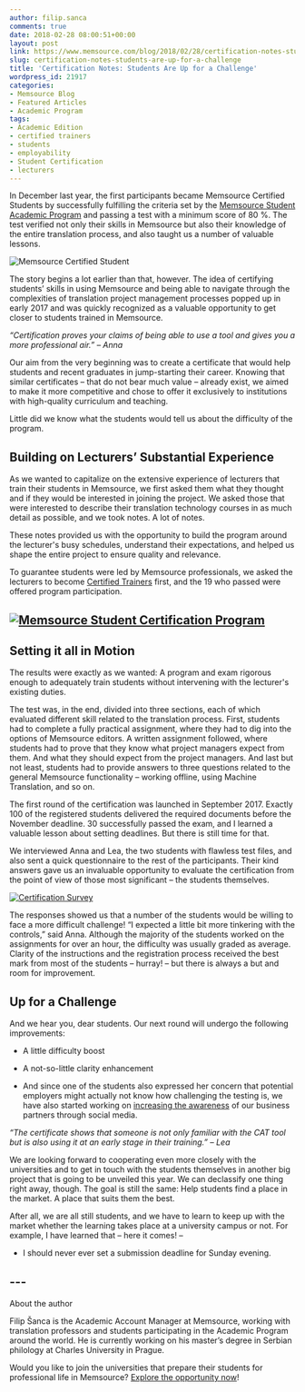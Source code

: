 ```yaml
---
author: filip.sanca
comments: true
date: 2018-02-28 08:00:51+00:00
layout: post
link: https://www.memsource.com/blog/2018/02/28/certification-notes-students-are-up-for-a-challenge/
slug: certification-notes-students-are-up-for-a-challenge
title: 'Certification Notes: Students Are Up for a Challenge'
wordpress_id: 21917
categories:
- Memsource Blog
- Featured Articles
- Academic Program
tags:
- Academic Edition
- certified trainers
- students
- employability
- Student Certification
- lecturers
---
```


In December last year, the first participants became Memsource Certified Students by successfully fulfilling the criteria set by the [Memsource Student Academic Program](https://www.memsource.com/memsource-student-certification-program/) and passing a test with a minimum score of 80 %. The test verified not only their skills in Memsource but also their knowledge of the entire translation process, and also taught us a number of valuable lessons.

<!-- more -->

![Memsource Certified Student](https://www.memsource.com/wp-content/uploads/2018/02/tag-300x150.png)

The story begins a lot earlier than that, however. The idea of certifying students’ skills in using Memsource and being able to navigate through the complexities of translation project management processes popped up in early 2017 and was quickly recognized as a valuable opportunity to get closer to students trained in Memsource.




_“Certification proves your claims of being able to use a tool and gives you a more professional air.”_
_– Anna_




Our aim from the very beginning was to create a certificate that would help students and recent graduates in jump-starting their career. Knowing that similar certificates – that do not bear much value – already exist, we aimed to make it more competitive and chose to offer it exclusively to institutions with high-quality curriculum and teaching.

Little did we know what the students would tell us about the difficulty of the program.




## Building on Lecturers’ Substantial Experience




As we wanted to capitalize on the extensive experience of lecturers that train their students in Memsource, we first asked them what they thought and if they would be interested in joining the project. We asked those that were interested to describe their translation technology courses in as much detail as possible, and we took notes. A lot of notes.

These notes provided us with the opportunity to build the program around the lecturer's busy schedules, understand their expectations, and helped us shape the entire project to ensure quality and relevance.

To guarantee students were led by Memsource professionals, we asked the lecturers to become [Certified Trainers](https://www.memsource.com/trainers/) first, and the 19 who passed were offered program participation.




## [![Memsource Student Certification Program](https://www.memsource.com/wp-content/uploads/2018/01/MSCP-Banner-1024x512.png)](https://www.memsource.com/wp-content/uploads/2018/01/MSCP-Banner.png)





## Setting it all in Motion




The results were exactly as we wanted: A program and exam rigorous enough to adequately train students without intervening with the lecturer's existing duties.

The test was, in the end, divided into three sections, each of which evaluated different skill related to the translation process. First, students had to complete a fully practical assignment, where they had to dig into the options of Memsource editors. A written assignment followed, where students had to prove that they know what project managers expect from them. And what they should expect from the project managers. And last but not least, students had to provide answers to three questions related to the general Memsource functionality – working offline, using Machine Translation, and so on.

The first round of the certification was launched in September 2017. Exactly 100 of the registered students delivered the required documents before the November deadline. 30 successfully passed the exam, and I learned a valuable lesson about setting deadlines. But there is still time for that.

We interviewed Anna and Lea, the two students with flawless test files, and also sent a quick questionnaire to the rest of the participants. Their kind answers gave us an invaluable opportunity to evaluate the certification from the point of view of those most significant – the students themselves.



[![Certification Survey](https://www.memsource.com/wp-content/uploads/2018/02/chart.png)](https://www.memsource.com/wp-content/uploads/2018/02/chart.png)



The responses showed us that a number of the students would be willing to face a more difficult challenge! “I expected a little bit more tinkering with the controls,” said Anna. Although the majority of the students worked on the assignments for over an hour, the difficulty was usually graded as average. Clarity of the instructions and the registration process received the best mark from most of the students – hurray! – but there is always a but and room for improvement.




## Up for a Challenge




And we hear you, dear students. Our next round will undergo the following improvements:



 	
  * A little difficulty boost

 	
  * A not-so-little clarity enhancement

 	
  * And since one of the students also expressed her concern that potential employers might actually not know how challenging the testing is, we have also started working on [increasing the awareness](https://www.facebook.com/memsource/photos/a.240377656015609.66485.238064086246966/1584302018289826/?type=3&theater) of our business partners through social media.





_“The certificate shows that someone is not only familiar with the CAT tool but is also using it at an early stage in their training.”_
_– Lea_




We are looking forward to cooperating even more closely with the universities and to get in touch with the students themselves in another big project that is going to be unveiled this year. We can declassify one thing right away, though. The goal is still the same: Help students find a place in the market. A place that suits them the best.

After all, we are all still students, and we have to learn to keep up with the market whether the learning takes place at a university campus or not. For example, I have learned that – here it comes! –



 	
  * I should never ever set a submission deadline for Sunday evening.




## 




## ---
About the author




Filip Šanca is the Academic Account Manager at Memsource, working with translation professors and students participating in the Academic Program around the world. He is currently working on his master’s degree in Serbian philology at Charles University in Prague.

Would you like to join the universities that prepare their students for professional life in Memsource? [Explore the opportunity now](https://help.memsource.com/hc/en-us/articles/115003483372-How-to-get-the-Academic-Edition)!
